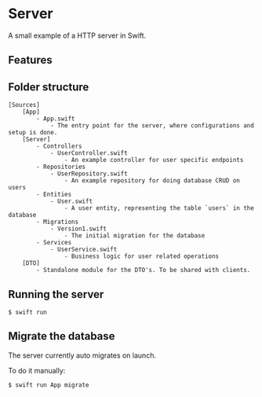 # Server

A small example of a HTTP server in Swift.

## Features


## Folder structure
```
[Sources]
    [App]
        - App.swift
            - The entry point for the server, where configurations and setup is done.
    [Server]
        - Controllers
            - UserController.swift
                - An example controller for user specific endpoints
        - Repositories
            - UserRepository.swift
                - An example repository for doing database CRUD on users
        - Entities
            - User.swift
                - A user entity, representing the table `users` in the database
        - Migrations
            - Version1.swift
                - The initial migration for the database
        - Services
            - UserService.swift
                - Business logic for user related operations 
    [DTO]
        - Standalone module for the DTO's. To be shared with clients.
```

## Running the server
`$ swift run`

## Migrate the database

The server currently auto migrates on launch.

To do it manually:

`$ swift run App migrate`